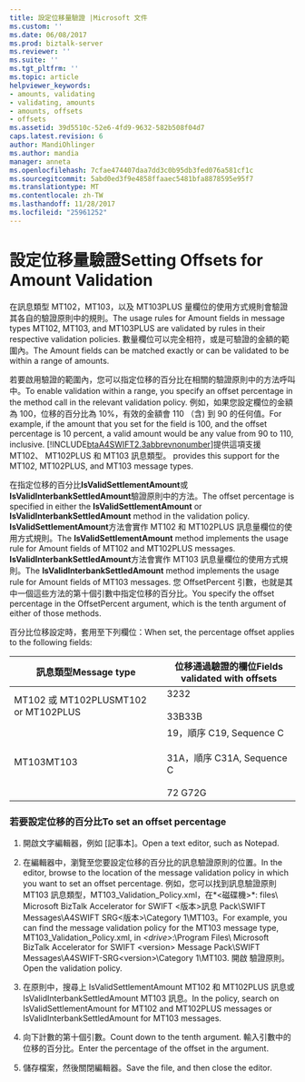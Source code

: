 ```yaml
---
title: 設定位移量驗證 |Microsoft 文件
ms.custom: ''
ms.date: 06/08/2017
ms.prod: biztalk-server
ms.reviewer: ''
ms.suite: ''
ms.tgt_pltfrm: ''
ms.topic: article
helpviewer_keywords:
- amounts, validating
- validating, amounts
- amounts, offsets
- offsets
ms.assetid: 39d5510c-52e6-4fd9-9632-582b508f04d7
caps.latest.revision: 6
author: MandiOhlinger
ms.author: mandia
manager: anneta
ms.openlocfilehash: 7cfae474407daa7dd3c0b95db3fed076a581cf1c
ms.sourcegitcommit: 5abd0ed3f9e4858ffaaec5481bfa8878595e95f7
ms.translationtype: MT
ms.contentlocale: zh-TW
ms.lasthandoff: 11/28/2017
ms.locfileid: "25961252"
---
```

# <a name="setting-offsets-for-amount-validation"></a><span data-ttu-id="0f314-102">設定位移量驗證</span><span class="sxs-lookup"><span data-stu-id="0f314-102">Setting Offsets for Amount Validation</span></span>
<span data-ttu-id="0f314-103">在訊息類型 MT102，MT103，以及 MT103PLUS 量欄位的使用方式規則會驗證其各自的驗證原則中的規則。</span><span class="sxs-lookup"><span data-stu-id="0f314-103">The usage rules for Amount fields in message types MT102, MT103, and MT103PLUS are validated by rules in their respective validation policies.</span></span> <span data-ttu-id="0f314-104">數量欄位可以完全相符，或是可驗證的金額的範圍內。</span><span class="sxs-lookup"><span data-stu-id="0f314-104">The Amount fields can be matched exactly or can be validated to be within a range of amounts.</span></span>  
  
 <span data-ttu-id="0f314-105">若要啟用驗證的範圍內，您可以指定位移的百分比在相關的驗證原則中的方法呼叫中。</span><span class="sxs-lookup"><span data-stu-id="0f314-105">To enable validation within a range, you specify an offset percentage in the method call in the relevant validation policy.</span></span> <span data-ttu-id="0f314-106">例如，如果您設定欄位的金額為 100，位移的百分比為 10%，有效的金額會 110 （含) 到 90 的任何值。</span><span class="sxs-lookup"><span data-stu-id="0f314-106">For example, if the amount that you set for the field is 100, and the offset percentage is 10 percent, a valid amount would be any value from 90 to 110, inclusive.</span></span> [!INCLUDE[btaA4SWIFT2.3abbrevnonumber](../../includes/btaa4swift2-3abbrevnonumber-md.md)]<span data-ttu-id="0f314-107">提供這項支援 MT102、 MT102PLUS 和 MT103 訊息類型。</span><span class="sxs-lookup"><span data-stu-id="0f314-107"> provides this support for the MT102, MT102PLUS, and MT103 message types.</span></span>  
  
 <span data-ttu-id="0f314-108">在指定位移的百分比**IsValidSettlementAmount**或**IsValidInterbankSettledAmount**驗證原則中的方法。</span><span class="sxs-lookup"><span data-stu-id="0f314-108">The offset percentage is specified in either the **IsValidSettlementAmount** or **IsValidInterbankSettledAmount** method in the validation policy.</span></span> <span data-ttu-id="0f314-109">**IsValidSettlementAmount**方法會實作 MT102 和 MT102PLUS 訊息量欄位的使用方式規則。</span><span class="sxs-lookup"><span data-stu-id="0f314-109">The **IsValidSettlementAmount** method implements the usage rule for Amount fields of MT102 and MT102PLUS messages.</span></span> <span data-ttu-id="0f314-110">**IsValidInterbankSettledAmount**方法會實作 MT103 訊息量欄位的使用方式規則。</span><span class="sxs-lookup"><span data-stu-id="0f314-110">The **IsValidInterbankSettledAmount** method implements the usage rule for Amount fields of MT103 messages.</span></span> <span data-ttu-id="0f314-111">您 OffsetPercent 引數，也就是其中一個這些方法的第十個引數中指定位移的百分比。</span><span class="sxs-lookup"><span data-stu-id="0f314-111">You specify the offset percentage in the OffsetPercent argument, which is the tenth argument of either of those methods.</span></span>  
  
 <span data-ttu-id="0f314-112">百分比位移設定時，套用至下列欄位：</span><span class="sxs-lookup"><span data-stu-id="0f314-112">When set, the percentage offset applies to the following fields:</span></span>  
  
|<span data-ttu-id="0f314-113">訊息類型</span><span class="sxs-lookup"><span data-stu-id="0f314-113">Message type</span></span>|<span data-ttu-id="0f314-114">位移通過驗證的欄位</span><span class="sxs-lookup"><span data-stu-id="0f314-114">Fields validated with offsets</span></span>|  
|------------------|-----------------------------------|  
|<span data-ttu-id="0f314-115">MT102 或 MT102PLUS</span><span class="sxs-lookup"><span data-stu-id="0f314-115">MT102 or MT102PLUS</span></span>|<span data-ttu-id="0f314-116">32</span><span class="sxs-lookup"><span data-stu-id="0f314-116">32</span></span><br /><br /> <span data-ttu-id="0f314-117">33B</span><span class="sxs-lookup"><span data-stu-id="0f314-117">33B</span></span>|  
|<span data-ttu-id="0f314-118">MT103</span><span class="sxs-lookup"><span data-stu-id="0f314-118">MT103</span></span>|<span data-ttu-id="0f314-119">19，順序 C</span><span class="sxs-lookup"><span data-stu-id="0f314-119">19, Sequence C</span></span><br /><br /> <span data-ttu-id="0f314-120">31A，順序 C</span><span class="sxs-lookup"><span data-stu-id="0f314-120">31A, Sequence C</span></span><br /><br /> <span data-ttu-id="0f314-121">72 G</span><span class="sxs-lookup"><span data-stu-id="0f314-121">72G</span></span>|  
  
### <a name="to-set-an-offset-percentage"></a><span data-ttu-id="0f314-122">若要設定位移的百分比</span><span class="sxs-lookup"><span data-stu-id="0f314-122">To set an offset percentage</span></span>  
  
1.  <span data-ttu-id="0f314-123">開啟文字編輯器，例如 [記事本]。</span><span class="sxs-lookup"><span data-stu-id="0f314-123">Open a text editor, such as Notepad.</span></span>  
  
2.  <span data-ttu-id="0f314-124">在編輯器中，瀏覽至您要設定位移的百分比的訊息驗證原則的位置。</span><span class="sxs-lookup"><span data-stu-id="0f314-124">In the editor, browse to the location of the message validation policy in which you want to set an offset percentage.</span></span> <span data-ttu-id="0f314-125">例如，您可以找到訊息驗證原則 MT103 訊息類型，MT103_Validation_Policy.xml，在*\<磁碟機\>*: files\ Microsoft BizTalk Accelerator for SWIFT \<版本\>訊息 Pack\SWIFT Messages\A4SWIFT SRG\<版本\>\Category 1\MT103。</span><span class="sxs-lookup"><span data-stu-id="0f314-125">For example, you can find the message validation policy for the MT103 message type, MT103_Validation_Policy.xml, in *\<drive\>*:\Program Files\ Microsoft BizTalk Accelerator for SWIFT \<version\> Message Pack\SWIFT Messages\A4SWIFT-SRG\<version\>\Category 1\MT103.</span></span> <span data-ttu-id="0f314-126">開啟 驗證原則。</span><span class="sxs-lookup"><span data-stu-id="0f314-126">Open the validation policy.</span></span>  
  
3.  <span data-ttu-id="0f314-127">在原則中，搜尋上 IsValidSettlementAmount MT102 和 MT102PLUS 訊息或 IsValidInterbankSettledAmount MT103 訊息。</span><span class="sxs-lookup"><span data-stu-id="0f314-127">In the policy, search on IsValidSettlementAmount for MT102 and MT102PLUS messages or IsValidInterbankSettledAmount for MT103 messages.</span></span>  
  
4.  <span data-ttu-id="0f314-128">向下計數的第十個引數。</span><span class="sxs-lookup"><span data-stu-id="0f314-128">Count down to the tenth argument.</span></span> <span data-ttu-id="0f314-129">輸入引數中的位移的百分比。</span><span class="sxs-lookup"><span data-stu-id="0f314-129">Enter the percentage of the offset in the argument.</span></span>  
  
5.  <span data-ttu-id="0f314-130">儲存檔案，然後關閉編輯器。</span><span class="sxs-lookup"><span data-stu-id="0f314-130">Save the file, and then close the editor.</span></span>